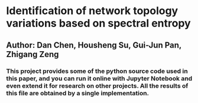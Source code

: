 # Identification of network topology variations based on spectral entropy

## Author: Dan Chen, Housheng Su, Gui-Jun Pan, Zhigang Zeng

### This project provides some of the python source code used in this paper, and you can run it online with Jupyter Notebook and even extend it for research on other projects. All the results of this file are obtained by a single implementation.
